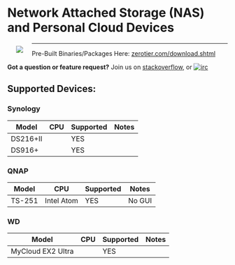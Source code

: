 # Network Attached Storage (NAS) and Personal Cloud Devices

<a href="https://www.zerotier.com"><img src="https://github.com/zerotier/ZeroTierOne/raw/master/artwork/AppIcon_87x87.png" align="left" hspace="20" vspace="6"></a>

<hr>

Pre-Built Binaries/Packages Here: [zerotier.com/download.shtml](https://zerotier.com/download.shtml?pk_campaign=github_ZeroTierNAS)

**Got a question or feature request?** Join us on [stackoverflow](http://stackoverflow.com/questions/tagged/zerotier), or [![irc](https://img.shields.io/badge/IRC-%23zerotier%20on%20freenode-orange.svg)](https://webchat.freenode.net/?channels=zerotier)

## Supported Devices:

### Synology

| Model | CPU | Supported | Notes |
| --- | --- | --- | --- |
| DS216+II| | YES | |
| DS916+  | | YES | |

### QNAP

| Model | CPU | Supported | Notes |
| --- | --- | --- | --- |
| TS-251 | Intel Atom | YES | No GUI |

### WD

| Model | CPU | Supported | Notes |
| --- | --- | --- | --- |
| MyCloud EX2 Ultra| |YES| |
